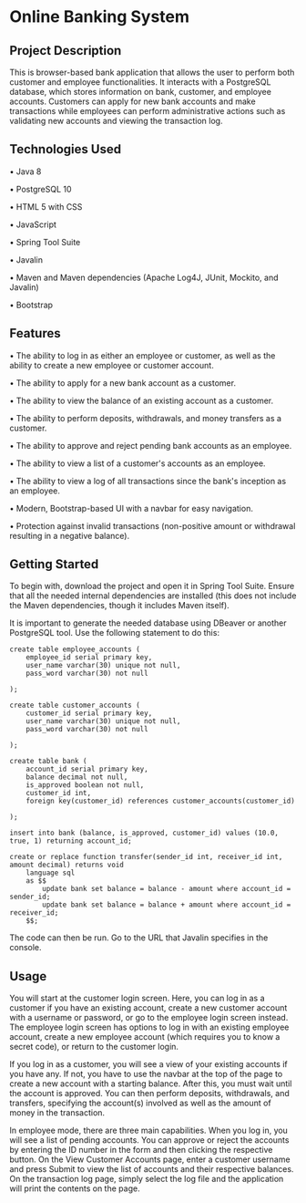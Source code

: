 # Online Banking System

## Project Description

This is browser-based bank application that allows the user to perform both customer and employee functionalities. It interacts with a PostgreSQL database, which stores information
on bank, customer, and employee accounts. Customers can apply for new bank accounts and make transactions while employees can perform administrative actions such as validating new
accounts and viewing the transaction log.

## Technologies Used

•	Java 8

•	PostgreSQL 10

•	HTML 5 with CSS

•	JavaScript

•	Spring Tool Suite

•	Javalin

•	Maven and Maven dependencies (Apache Log4J, JUnit, Mockito, and Javalin)

•	Bootstrap

## Features

•	The ability to log in as either an employee or customer, as well as the ability to create a new employee or customer account.

•	The ability to apply for a new bank account as a customer.

•	The ability to view the balance of an existing account as a customer.

•	The ability to perform deposits, withdrawals, and money transfers as a customer.

• The ability to approve and reject pending bank accounts as an employee.

•	The ability to view a list of a customer's accounts as an employee.

•	The ability to view a log of all transactions since the bank's inception as an employee.

•	Modern, Bootstrap-based UI with a navbar for easy navigation.

•	Protection against invalid transactions (non-positive amount or withdrawal resulting in a negative balance).

## Getting Started

To begin with, download the project and open it in Spring Tool Suite. Ensure that all the needed internal dependencies are installed (this does not include the Maven dependencies,
though it includes Maven itself).

It is important to generate the needed database using DBeaver or another PostgreSQL tool. Use the following statement to do this:

```
create table employee_accounts (
	employee_id serial primary key,
	user_name varchar(30) unique not null,
	pass_word varchar(30) not null

);

create table customer_accounts (
	customer_id serial primary key,
	user_name varchar(30) unique not null,
	pass_word varchar(30) not null

);

create table bank (
	account_id serial primary key,
	balance decimal not null,
	is_approved boolean not null,
	customer_id int,
	foreign key(customer_id) references customer_accounts(customer_id)

);

insert into bank (balance, is_approved, customer_id) values (10.0, true, 1) returning account_id;

create or replace function transfer(sender_id int, receiver_id int, amount decimal) returns void
	language sql 
	as $$
		update bank set balance = balance - amount where account_id = sender_id;
		update bank set balance = balance + amount where account_id = receiver_id;
	$$;
```

The code can then be run. Go to the URL that Javalin specifies in the console.

## Usage

You will start at the customer login screen. Here, you can log in as a customer if you have an existing account, create a new customer account with a username or password, or go
to the employee login screen instead. The employee login screen has options to log in with an existing employee account, create a new employee account (which requires you to
know a secret code), or return to the customer login.

If you log in as a customer, you will see a view of your existing accounts if you have any. If not, you have to use the navbar at the top of the page to create a new account with
a starting balance. After this, you must wait until the account is approved. You can then perform deposits, withdrawals, and transfers, specifying the account(s) involved as well
as the amount of money in the transaction.

In employee mode, there are three main capabilities. When you log in, you will see a list of pending accounts. You can approve or reject the accounts by entering the ID number
in the form and then clicking the respective button. On the View Customer Accounts page, enter a customer username and press Submit to view the list of accounts and their
respective balances. On the transaction log page, simply select the log file and the application will print the contents on the page.
